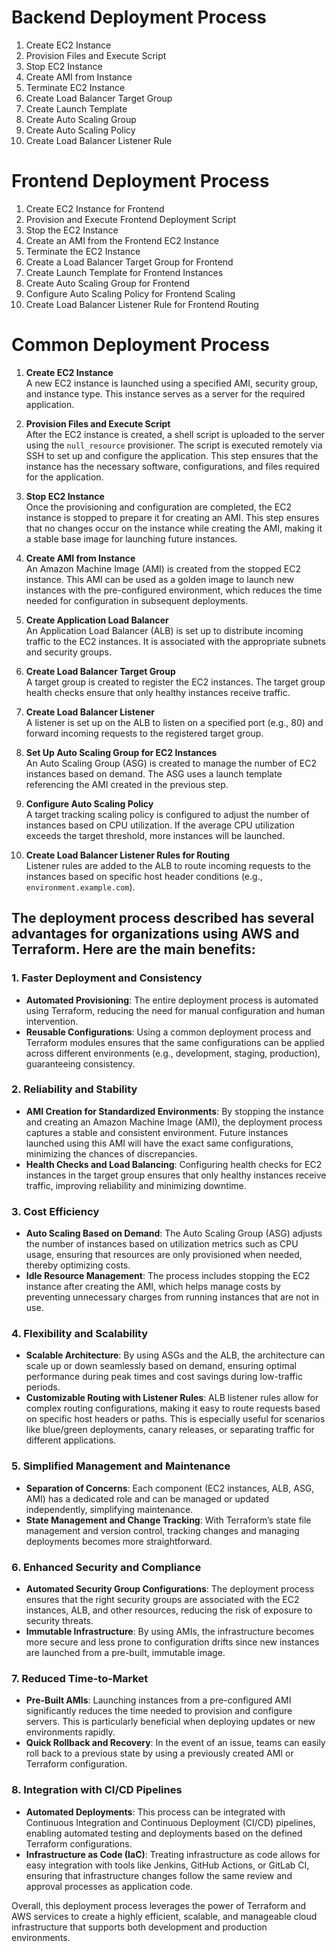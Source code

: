 # Backend Deployment Process

1. Create EC2 Instance
2. Provision Files and Execute Script
3. Stop EC2 Instance
4. Create AMI from Instance
5. Terminate EC2 Instance
6. Create Load Balancer Target Group
7. Create Launch Template
8. Create Auto Scaling Group
9. Create Auto Scaling Policy
10. Create Load Balancer Listener Rule


# Frontend Deployment Process

1. Create EC2 Instance for Frontend
2. Provision and Execute Frontend Deployment Script
3. Stop the EC2 Instance
4. Create an AMI from the Frontend EC2 Instance
5. Terminate the EC2 Instance
6. Create a Load Balancer Target Group for Frontend
7. Create Launch Template for Frontend Instances
8. Create Auto Scaling Group for Frontend
9. Configure Auto Scaling Policy for Frontend Scaling
10. Create Load Balancer Listener Rule for Frontend Routing

# Common Deployment Process

1. **Create EC2 Instance**  
   A new EC2 instance is launched using a specified AMI, security group, and instance type. This instance serves as a server for the required application.

2. **Provision Files and Execute Script**  
   After the EC2 instance is created, a shell script is uploaded to the server using the `null_resource` provisioner. The script is executed remotely via SSH to set up and configure the application. This step ensures that the instance has the necessary software, configurations, and files required for the application.

3. **Stop EC2 Instance**  
   Once the provisioning and configuration are completed, the EC2 instance is stopped to prepare it for creating an AMI. This step ensures that no changes occur on the instance while creating the AMI, making it a stable base image for launching future instances.

4. **Create AMI from Instance**  
   An Amazon Machine Image (AMI) is created from the stopped EC2 instance. This AMI can be used as a golden image to launch new instances with the pre-configured environment, which reduces the time needed for configuration in subsequent deployments.

5. **Create Application Load Balancer**  
   An Application Load Balancer (ALB) is set up to distribute incoming traffic to the EC2 instances. It is associated with the appropriate subnets and security groups.

6. **Create Load Balancer Target Group**  
   A target group is created to register the EC2 instances. The target group health checks ensure that only healthy instances receive traffic.

7. **Create Load Balancer Listener**  
   A listener is set up on the ALB to listen on a specified port (e.g., 80) and forward incoming requests to the registered target group.

8. **Set Up Auto Scaling Group for EC2 Instances**  
   An Auto Scaling Group (ASG) is created to manage the number of EC2 instances based on demand. The ASG uses a launch template referencing the AMI created in the previous step.

9. **Configure Auto Scaling Policy**  
   A target tracking scaling policy is configured to adjust the number of instances based on CPU utilization. If the average CPU utilization exceeds the target threshold, more instances will be launched.

10. **Create Load Balancer Listener Rules for Routing**  
    Listener rules are added to the ALB to route incoming requests to the instances based on specific host header conditions (e.g., `environment.example.com`).




## The deployment process described has several advantages for organizations using AWS and Terraform. Here are the main benefits:

### **1. Faster Deployment and Consistency**
- **Automated Provisioning**: The entire deployment process is automated using Terraform, reducing the need for manual configuration and human intervention.
- **Reusable Configurations**: Using a common deployment process and Terraform modules ensures that the same configurations can be applied across different environments (e.g., development, staging, production), guaranteeing consistency.

### **2. Reliability and Stability**
- **AMI Creation for Standardized Environments**: By stopping the instance and creating an Amazon Machine Image (AMI), the deployment process captures a stable and consistent environment. Future instances launched using this AMI will have the exact same configurations, minimizing the chances of discrepancies.
- **Health Checks and Load Balancing**: Configuring health checks for EC2 instances in the target group ensures that only healthy instances receive traffic, improving reliability and minimizing downtime.

### **3. Cost Efficiency**
- **Auto Scaling Based on Demand**: The Auto Scaling Group (ASG) adjusts the number of instances based on utilization metrics such as CPU usage, ensuring that resources are only provisioned when needed, thereby optimizing costs.
- **Idle Resource Management**: The process includes stopping the EC2 instance after creating the AMI, which helps manage costs by preventing unnecessary charges from running instances that are not in use.

### **4. Flexibility and Scalability**
- **Scalable Architecture**: By using ASGs and the ALB, the architecture can scale up or down seamlessly based on demand, ensuring optimal performance during peak times and cost savings during low-traffic periods.
- **Customizable Routing with Listener Rules**: ALB listener rules allow for complex routing configurations, making it easy to route requests based on specific host headers or paths. This is especially useful for scenarios like blue/green deployments, canary releases, or separating traffic for different applications.

### **5. Simplified Management and Maintenance**
- **Separation of Concerns**: Each component (EC2 instances, ALB, ASG, AMI) has a dedicated role and can be managed or updated independently, simplifying maintenance.
- **State Management and Change Tracking**: With Terraform’s state file management and version control, tracking changes and managing deployments becomes more straightforward.

### **6. Enhanced Security and Compliance**
- **Automated Security Group Configurations**: The deployment process ensures that the right security groups are associated with the EC2 instances, ALB, and other resources, reducing the risk of exposure to security threats.
- **Immutable Infrastructure**: By using AMIs, the infrastructure becomes more secure and less prone to configuration drifts since new instances are launched from a pre-built, immutable image.

### **7. Reduced Time-to-Market**
- **Pre-Built AMIs**: Launching instances from a pre-configured AMI significantly reduces the time needed to provision and configure servers. This is particularly beneficial when deploying updates or new environments rapidly.
- **Quick Rollback and Recovery**: In the event of an issue, teams can easily roll back to a previous state by using a previously created AMI or Terraform configuration.

### **8. Integration with CI/CD Pipelines**
- **Automated Deployments**: This process can be integrated with Continuous Integration and Continuous Deployment (CI/CD) pipelines, enabling automated testing and deployments based on the defined Terraform configurations.
- **Infrastructure as Code (IaC)**: Treating infrastructure as code allows for easy integration with tools like Jenkins, GitHub Actions, or GitLab CI, ensuring that infrastructure changes follow the same review and approval processes as application code.

Overall, this deployment process leverages the power of Terraform and AWS services to create a highly efficient, scalable, and manageable cloud infrastructure that supports both development and production environments.
